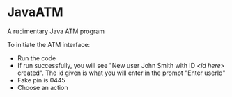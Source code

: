 # JavaATM
A rudimentary Java ATM program

To initiate the ATM interface: 

- Run the code
- If run successfully, you will see "New user John Smith with ID <_id here_> created". The id given is what you will enter in the prompt "Enter userId"
- Fake pin is 0445
- Choose an action
